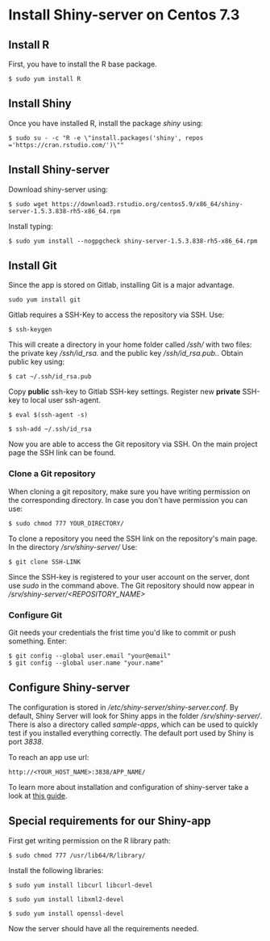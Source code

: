 Install Shiny-server on Centos 7.3
================

Install R
---------

First, you have to install the R base package.

    $ sudo yum install R

Install Shiny
-------------

Once you have installed R, install the package *shiny* using:

    $ sudo su - -c "R -e \"install.packages('shiny', repos ='https://cran.rstudio.com/')\""

Install Shiny-server
--------------------

Download shiny-server using:

    $ sudo wget https://download3.rstudio.org/centos5.9/x86_64/shiny-server-1.5.3.838-rh5-x86_64.rpm

Install typing:

    $ sudo yum install --nogpgcheck shiny-server-1.5.3.838-rh5-x86_64.rpm

Install Git
-----------

Since the app is stored on Gitlab, installing Git is a major advantage.

    sudo yum install git

Gitlab requires a SSH-Key to access the repository via SSH. Use:

    $ ssh-keygen

This will create a directory in your home folder called */ssh/* with two files: the private key */ssh/id\_rsa.* and the public key */ssh/id\_rsa.pub.*. Obtain public key using:

    $ cat ~/.ssh/id_rsa.pub

Copy **public** ssh-key to Gitlab SSH-key settings. Register new **private** SSH-key to local user ssh-agent.

    $ eval $(ssh-agent -s)

    $ ssh-add ~/.ssh/id_rsa

Now you are able to access the Git repository via SSH. On the main project page the SSH link can be found.

### Clone a Git repository

When cloning a git repository, make sure you have writing permission on the corresponding directory. In case you don't have permission you can use:

    $ sudo chmod 777 YOUR_DIRECTORY/

To clone a repository you need the SSH link on the repository's main page. In the directory */srv/shiny-server/* Use:

    $ git clone SSH-LINK

Since the SSH-key is registered to your user account on the server, dont use *sudo* in the command above. The Git repository should now appear in */srv/shiny-server/<REPOSITORY_NAME>*

### Configure Git

Git needs your credentials the frist time you'd like to commit or push something. Enter:

    $ git config --global user.email "your@email"
    $ git config --global user.name "your.name"

Configure Shiny-server
----------------------

The configuration is stored in */etc/shiny-server/shiny-server.conf*. By default, Shiny Server will look for Shiny apps in the folder */srv/shiny-server/*. There is also a directory called *sample-apps*, which can be used to quickly test if you installed everything correctly. The default port used by Shiny is port *3838*.

To reach an app use url:

    http://<YOUR_HOST_NAME>:3838/APP_NAME/

To learn more about installation and configuration of shiny-server take a look at [this guide](http://docs.rstudio.com/shiny-server/).

Special requirements for our Shiny-app
--------------------------------------

First get writing permission on the R library path:

    $ sudo chmod 777 /usr/lib64/R/library/

Install the following libraries:

    $ sudo yum install libcurl libcurl-devel

    $ sudo yum install libxml2-devel

    $ sudo yum install openssl-devel

Now the server should have all the requirements needed.
